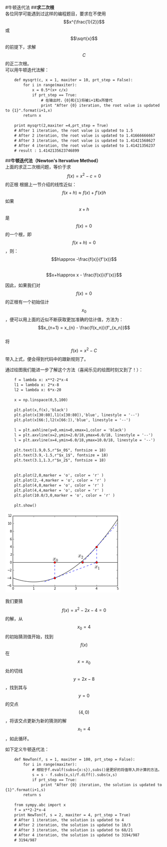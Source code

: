 #牛顿迭代法
##**求二次根**  
各位同学可能遇到过这样的编程题目，要求在不使用$$x^{\frac{1}{2}}$$或$$\sqrt{x}$$的前提下，求解$$C$$的正二次根。  
可以用牛顿迭代法解：  
```
	def mysqrt(c, x = 1, maxiter = 10, prt_step = False):
	    for i in range(maxiter):
	        x = 0.5*(x+ c/x)
	        if prt_step == True:
	        	# 在输出时，{0}和{1}将被i+1和x所替代
	            print "After {0} iteration, the root value is updated to {1}".format(i+1,x)
	    return x
	    
	print mysqrt(2,maxiter =4,prt_step = True)
	# After 1 iteration, the root value is updated to 1.5
	# After 2 iteration, the root value is updated to 1.41666666667
	# After 3 iteration, the root value is updated to 1.41421568627
	# After 4 iteration, the root value is updated to 1.41421356237
	# result : 1.4142135623746899
```
##**牛顿迭代法（Newton's Itervative Method）**    
上面的求正二次根问题，等价于求$$f(x)=x^2-c=0$$的正根
根据上一节介绍的线性近似：  
$$f(x+h)\approx f(x)+f'(x)h$$ 
如果$$x+h$$是$$f(x)=0$$的一个根，即$$f(x+h)=0$$，则：  
$$h\approx -\frac{f(x)}{f'(x)}$$   
$$x+h\approx x - \frac{f(x)}{f'(x)}$$   

因此，如果我们对$$f(x)=0$$的正根有一个初始估计$$x_0$$，便可以用上面的近似不断获取更加准确的估计值，方法为：  
$$x_{n+1} = x_{n} - \frac{f(x_n)}{f'_{x_n}}$$     
将$$f(x)=x^2-C$$带入上式，便会得到代码中的跟新规则了。   

通过绘图我们能进一步了解这个方法（喜闻乐见的绘图时刻又到了！）：    

```
	f = lambda x: x**2-2*x-4
	l1 = lambda x: 2*x-8
	l2 = lambda x: 6*x-20

	x = np.linspace(0,5,100)
	   
	plt.plot(x,f(x),'black')
	plt.plot(x[30:80],l1(x[30:80]),'blue', linestyle = '--')
	plt.plot(x[66:],l2(x[66:]),'blue', linestyle = '--')

	l = plt.axhline(y=0,xmin=0,xmax=1,color = 'black')
	l = plt.axvline(x=2,ymin=2.0/18,ymax=6.0/18, linestyle = '--')
	l = plt.axvline(x=4,ymin=6.0/18,ymax=10.0/18, linestyle = '--')

	plt.text(1.9,0.5,r"$x_0$", fontsize = 18)
	plt.text(3.9,-1.5,r"$x_1$", fontsize = 18)
	plt.text(3.1,1.3,r"$x_2$", fontsize = 18)


	plt.plot(2,0,marker = 'o', color = 'r' )
	plt.plot(2,-4,marker = 'o', color = 'r' )
	plt.plot(4,0,marker = 'o', color = 'r' )
	plt.plot(4,4,marker = 'o', color = 'r' )
	plt.plot(10.0/3,0,marker = 'o', color = 'r' )

	plt.show()
```
![08-01NewMeth](images/08-01NewMeth.png)    

我们要猜$$f(x)=x^2-2x-4=0$$的解，从$$x_0=4$$的初始猜测值开始，找到$$f(x)$$在$$x=x_0$$处的切线$$y=2x-8$$，找到其与$$y=0$$的交点$$(4,0)$$，将该交点更新为新的猜测的解$$x_1=4$$，如此循环。

如下定义牛顿迭代法：    
```
	def NewTon(f, s = 1, maxiter = 100, prt_step = False):
    	for i in range(maxiter):
    		# 相较于f.evalf(subs={x:s}),subs()是更好的将值带入并计算的方法。
        	s = s - f.subs(x,s)/f.diff().subs(x,s)
        	if prt_step == True:
	            print "After {0} iteration, the solution is updated to {1}".format(i+1,s)
    	return s

	from sympy.abc import x
	f = x**2-2*x-4
	print NewTon(f, s = 2, maxiter = 4, prt_step = True)
	# After 1 iteration, the solution is updated to 4
	# After 2 iteration, the solution is updated to 10/3
	# After 3 iteration, the solution is updated to 68/21
	# After 4 iteration, the solution is updated to 3194/987
	# 3194/987
```

